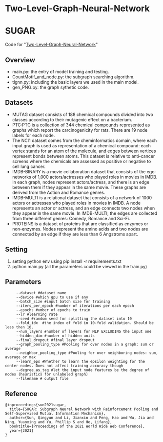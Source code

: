 # Two-Level-Graph-Neural-Network
# SUGAR

Code for "[Two-Level-Graph-Neural-Network](https://arxiv.org/abs/2101.)"

## Overview

- main.py: the entry of model training and testing.
- CountMotif_and_node.py: the subgraph searching algorithm.
- tlgnn.py: including the basic layers we used in the main model.
- gen_PNG.py: the graph sythetic code. 

## Datasets

- MUTAG dataset consists of 188 chemical compounds divided into two
  classes according to their mutagenic effect on a bacterium.
- PTC:PTC is a collection of 344 chemical compounds represented as graphs which report the carcinogenicity for rats. 
  There are 19 node labels for each node.
- The NCI1 dataset comes from the cheminformatics domain, where each input graph is used as representation of a chemical compound: each vertex stands for an atom of the molecule, and edges between vertices represent bonds between atoms. This dataset is relative to anti-cancer screens where the chemicals are assessed as positive or negative to cell lung cancer.
- IMDB-BINARY is a movie collaboration dataset that consists of the ego-networks of 1,000 actors/actresses who played roles in movies in IMDB. In each graph, nodes represent actors/actress, and there is an edge between them if they appear in the same movie. These graphs are derived from the Action and Romance genres.
- IMDB-MULTI is a relational dataset that consists of a network of 1000 actors or actresses who played roles in movies in IMDB. A node represents an actor or actress, and an edge connects two nodes when they appear in the same movie. In IMDB-MULTI, the edges are collected from three different genres: Comedy, Romance and Sci-Fi.
- PROTEINS is a dataset of proteins that are classified as enzymes or non-enzymes. Nodes represent the amino acids and two nodes are connected by an edge if they are less than 6 Angstroms apart.

## Setting

1. setting python env using pip install -r requirements.txt
2. python main.py  (all the parameters could be viewed in the train.py)

## Parameters
````
     --dataset #dataset name
     --device #which gpu to use if any
     --batch_size #input batch size for training
     --iters_per_epoch #number of iterations per each epoch
     --epochs #umber of epochs to train
     --lr #learning rate
     --seed #random seed for splitting the dataset into 10
     --fold_idx  #the index of fold in 10-fold validation. Should be less then 10.
     --num_layers #number of layers for MLP EXCLUDING the input one
     --hidden_dim #number of hidden units 
     --final_dropout #final layer dropout
     --graph_pooling_type #Pooling for over nodes in a graph: sum or average
     --neighbor_pooling_type #Pooling for over neighboring nodes: sum, average or max
     --learn_eps #Whether to learn the epsilon weighting for the center nodes. Does not affect training accuracy though
     --degree_as_tag #let the input node features be the degree of nodes (heuristics for unlabeled graph)
     --filename # output file
 ````

 

## Reference
````
@inproceedings{sun2021sugar,
  title={SUGAR: Subgraph Neural Network with Reinforcement Pooling and Self-Supervised Mutual Information Mechanism},
  author={Sun, Qingyun and Li, Jianxin and Peng, Hao and Wu, Jia and Ning, Yuanxing and Yu, Phillip S and He, Lifang},
  booktitle={Proceedings of the 2021 World Wide Web Conference},
  year={2021}
}
````
